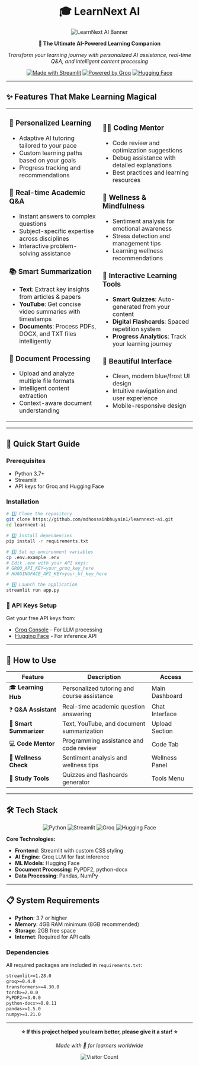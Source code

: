  # <div align="center"> 🎓 LearnNext AI

<div align="center">

![LearnNext AI Banner](https://img.shields.io/badge/LearnNext-AI%20Powered%20Learning-blue?style=for-the-badge&logo=openai&logoColor=white)

**🚀 The Ultimate AI-Powered Learning Companion**

*Transform your learning journey with personalized AI assistance, real-time Q&A, and intelligent content processing*

[![Made with Streamlit](https://img.shields.io/badge/Made%20with-Streamlit-FF6B6B?style=flat-square&logo=streamlit)](https://streamlit.io)
[![Powered by Groq](https://img.shields.io/badge/Powered%20by-Groq%20LLM-4CAF50?style=flat-square)](https://groq.com)
[![Hugging Face](https://img.shields.io/badge/🤗-Hugging%20Face-FFD700?style=flat-square)](https://huggingface.co)

</div>

---

## ✨ Features That Make Learning Magical

<table>
<tr>
<td width="50%">

### 🎯 **Personalized Learning**
- Adaptive AI tutoring tailored to your pace
- Custom learning paths based on your goals
- Progress tracking and recommendations

### 💬 **Real-time Academic Q&A**
- Instant answers to complex questions
- Subject-specific expertise across disciplines
- Interactive problem-solving assistance

### 📚 **Smart Summarization**
- **Text**: Extract key insights from articles & papers
- **YouTube**: Get concise video summaries with timestamps
- **Documents**: Process PDFs, DOCX, and TXT files intelligently

### 🔧 **Document Processing**
- Upload and analyze multiple file formats
- Intelligent content extraction
- Context-aware document understanding

</td>
<td width="50%">

### 👨‍💻 **Coding Mentor**
- Code review and optimization suggestions
- Debug assistance with detailed explanations
- Best practices and learning resources

### 🧘 **Wellness & Mindfulness**
- Sentiment analysis for emotional awareness
- Stress detection and management tips
- Learning wellness recommendations

### 🎯 **Interactive Learning Tools**
- **Smart Quizzes**: Auto-generated from your content
- **Digital Flashcards**: Spaced repetition system
- **Progress Analytics**: Track your learning journey

### 🎨 **Beautiful Interface**
- Clean, modern blue/frost UI design
- Intuitive navigation and user experience
- Mobile-responsive design

</td>
</tr>
</table>

---

## 🚀 Quick Start Guide

### Prerequisites
- Python 3.7+
- Streamlit
- API keys for Groq and Hugging Face

### Installation

```bash
# 1️⃣ Clone the repository
git clone https://github.com/mdhossainbhuyain1/learnnext-ai.git
cd learnnext-ai

# 2️⃣ Install dependencies
pip install -r requirements.txt

# 3️⃣ Set up environment variables
cp .env.example .env
# Edit .env with your API keys:
# GROQ_API_KEY=your_groq_key_here
# HUGGINGFACE_API_KEY=your_hf_key_here

# 4️⃣ Launch the application
streamlit run app.py
```

### 🔑 API Keys Setup
Get your free API keys from:
- [Groq Console](https://console.groq.com) - For LLM processing
- [Hugging Face](https://huggingface.co/settings/tokens) - For inference API

---

## 📖 How to Use

<div align="center">

| Feature | Description | Access |
|---------|-------------|---------|
| 🎓 **Learning Hub** | Personalized tutoring and course assistance | Main Dashboard |
| ❓ **Q&A Assistant** | Real-time academic question answering | Chat Interface |
| 📝 **Smart Summarizer** | Text, YouTube, and document summarization | Upload Section |
| 💻 **Code Mentor** | Programming assistance and code review | Code Tab |
| 🧘 **Wellness Check** | Sentiment analysis and wellness tips | Wellness Panel |
| 🎯 **Study Tools** | Quizzes and flashcards generator | Tools Menu |

</div>

---

## 🛠️ Tech Stack

<div align="center">

![Python](https://img.shields.io/badge/Python-3776AB?style=for-the-badge&logo=python&logoColor=white)
![Streamlit](https://img.shields.io/badge/Streamlit-FF6B6B?style=for-the-badge&logo=streamlit&logoColor=white)
![Groq](https://img.shields.io/badge/Groq-4CAF50?style=for-the-badge&logo=ai&logoColor=white)
![Hugging Face](https://img.shields.io/badge/🤗%20Hugging%20Face-FFD700?style=for-the-badge&logoColor=black)

</div>

**Core Technologies:**
- **Frontend**: Streamlit with custom CSS styling
- **AI Engine**: Groq LLM for fast inference
- **ML Models**: Hugging Face
- **Document Processing**: PyPDF2, python-docx
- **Data Processing**: Pandas, NumPy

---

## 📋 System Requirements

- **Python**: 3.7 or higher
- **Memory**: 4GB RAM minimum (8GB recommended)
- **Storage**: 2GB free space
- **Internet**: Required for API calls

### Dependencies
All required packages are included in `requirements.txt`:
```txt
streamlit>=1.28.0
groq>=0.4.0
transformers>=4.30.0
torch>=2.0.0
PyPDF2>=3.0.0
python-docx>=0.8.11
pandas>=1.5.0
numpy>=1.21.0
```

---

<div align="center">

**⭐ If this project helped you learn better, please give it a star! ⭐**

*Made with 💙 for learners worldwide*

![Visitor Count](https://visitor-badge.laobi.icu/badge?page_id=learnnext.ai)

</div>
